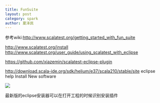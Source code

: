 ```yaml
---
title: FunSuite
layout: post
category: spark
author: 夏泽民
---
```

<!-- more -->
参考wiki:http://www.scalatest.org/getting_started_with_fun_suite


http://www.scalatest.org/install
http://www.scalatest.org/user_guide/using_scalatest_with_eclipse

https://github.com/xiazemin/scalatest-eclipse-plugin


http://download.scala-ide.org/sdk/helium/e37/scala210/stable/site 
eclipse help  Install New software 


<img src="{{site.url}}{{site.baseurl}}/img/ScalaTest.png"/>

最新版的eclipse安装器可以在打开工程的时候识别安装插件
